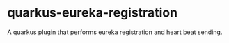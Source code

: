 # quarkus-eureka-registration
A quarkus plugin that performs eureka registration and heart beat sending. 
